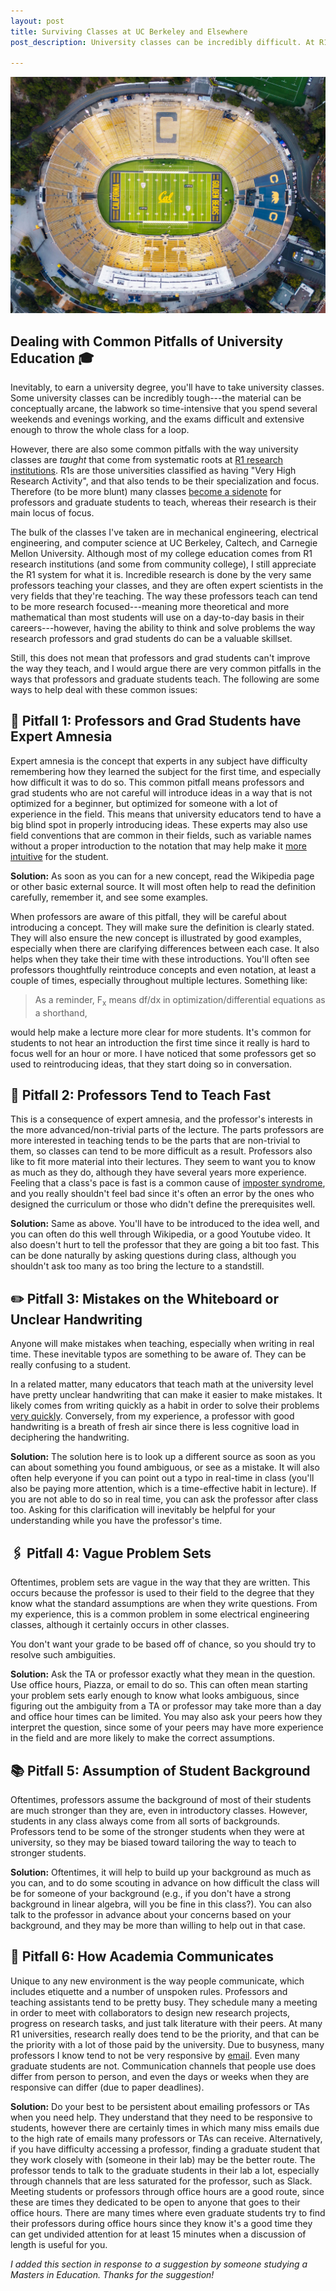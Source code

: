 ```yaml
---
layout: post
title: Surviving Classes at UC Berkeley and Elsewhere
post_description: University classes can be incredibly difficult. At R1 universities, these are some of the quirks of the education system that I noticed, and the best ways to address them. 

---
```


![Birds-eye View of Cal Stadium](/images/CalStadium-min.jpg)

## Dealing with Common Pitfalls of University Education 🎓

Inevitably, to earn a university degree, you'll have to take university classes. Some university classes can be incredibly tough---the material can be conceptually arcane, the labwork so time-intensive that you spend several weekends and evenings working, and the exams difficult and extensive enough to throw the whole class for a loop. 

However, there are also some common pitfalls with the way university classes are *taught* that come from systematic roots at [R1 research institutions](https://en.wikipedia.org/wiki/List_of_research_universities_in_the_United_States#Universities_classified_as_%22Special_Focus_-_Research_Institutions%22). R1s are those universities classified as having "Very High Research Activity", and that also tends to be their specialization and focus. Therefore (to be more blunt) many classes [become a sidenote](https://www.shankerinstitute.org/blog/how-important-undergraduate-teaching-public-r1-universities-how-important-should-it-be) for professors and graduate students to teach, whereas their research is their main locus of focus. 

The bulk of the classes I've taken are in mechanical engineering, electrical engineering, and computer science at UC Berkeley, Caltech, and Carnegie Mellon University. Although most of my college education comes from R1 research institutions (and some from community college), I still appreciate the R1 system for what it is. Incredible research is done by the very same professors teaching your classes, and they are often expert scientists in the very fields that they're teaching. The way these professors teach can tend to be more research focused---meaning more theoretical and more mathematical than most students will use on a day-to-day basis in their careers---however, having the ability to think and solve problems the way research professors and grad students do can be a valuable skillset. 

Still, this does not mean that professors and grad students can't improve the way they teach, and I would argue there are very common pitfalls in the ways that professors and graduate students teach. The following are some ways to help deal with these common issues:

## 🔬 Pitfall 1: Professors and Grad Students have Expert Amnesia

Expert amnesia is the concept that experts in any subject have difficulty remembering how they learned the subject for the first time, and especially how difficult it was to do so. This common pitfall means professors and grad students who are not careful will introduce ideas in a way that is not optimized for a beginner, but optimized for someone with a lot of experience in the field. This means that university educators tend to have a big blind spot in properly introducing ideas. These experts may also use field conventions that are common in their fields, such as variable names without a proper introduction to the notation that may help make it [more intuitive](https://www.jstor.org/stable/27963011?seq=5#metadata_info_tab_contents) for the student. 

**Solution:** As soon as you can for a new concept, read the Wikipedia page or other basic external source. It will most often help to read the definition carefully, remember it, and see some examples. 

When professors are aware of this pitfall, they will be careful about introducing a concept. They will make sure the definition is clearly stated. They will also ensure the new concept is illustrated by good examples, especially when there are clarifying differences between each case. It also helps when they take their time with these introductions. You'll often see professors thoughtfully reintroduce concepts and even notation, at least a couple of times, especially throughout multiple lectures. Something like:
> As a reminder, F<sub>x</sub> means df/dx in optimization/differential equations as a shorthand,

would help make a lecture more clear for more students. It's common for students to not hear an introduction the first time since it really is hard to focus well for an hour or more. I have noticed that some professors get so used to reintroducing ideas, that they start doing so in conversation.

## 🚀 Pitfall 2: Professors Tend to Teach Fast 

This is a consequence of expert amnesia, and the professor's interests in the more advanced/non-trivial parts of the lecture. The parts professors are more interested in teaching tends to be the parts that are non-trivial to them, so classes can tend to be more difficult as a result. Professors also like to fit more material into their lectures. They seem to want you to know as much as they do, although they have several years more experience. Feeling that a class's pace is fast is a common cause of [imposter syndrome](https://www.verywellmind.com/imposter-syndrome-and-social-anxiety-disorder-4156469), and you really shouldn't feel bad since it's often an error by the ones who designed the curriculum or those who didn't define the prerequisites well. 

**Solution:** Same as above. You'll have to be introduced to the idea well, and you can often do this well through Wikipedia, or a good Youtube video. It also doesn't hurt to tell the professor that they are going a bit too fast. This can be done naturally by asking questions during class, although you shouldn't ask too many as too bring the lecture to a standstill. 

## ✏️ Pitfall 3: Mistakes on the Whiteboard or Unclear Handwriting 

Anyone will make mistakes when teaching, especially when writing in real time. These inevitable typos are something to be aware of. They can be really confusing to a student. 

In a related matter, many educators that teach math at the university level have pretty unclear handwriting that can make it easier to make mistakes. It likely comes from writing quickly as a habit in order to solve their problems [very quickly](https://www.ams.org/notices/201304/rnoti-p418.pdf). Conversely, from my experience, a professor with good handwriting is a breath of fresh air since there is less cognitive load in deciphering the handwriting.

**Solution:** The solution here is to look up a different source as soon as you can about something you found ambiguous, or see as a mistake. It will also often help everyone if you can point out a typo in real-time in class (you'll also be paying more attention, which is a time-effective habit in lecture). If you are not able to do so in real time, you can ask the professor after class too. Asking for this clarification will inevitably be helpful for your understanding while you have the professor's time. 


## 🖇️ Pitfall 4: Vague Problem Sets

Oftentimes, problem sets are vague in the way that they are written. This occurs because the professor is used to their field to the degree that they know what the standard assumptions are when they write questions. From my experience, this is a common problem in some electrical engineering classes, although it certainly occurs in other classes. 

You don't want your grade to be based off of chance, so you should try to resolve such ambiguities. 

**Solution:** Ask the TA or professor exactly what they mean in the question. Use office hours, Piazza, or email to do so. This can often mean starting your problem sets early enough to know what looks ambiguous, since figuring out the ambiguity from a TA or professor may take more than a day and office hour times can be limited. You may also ask your peers how they interpret the question, since some of your peers may have more experience in the field and are more likely to make the correct assumptions. 

## 📚 Pitfall 5: Assumption of Student Background

Oftentimes, professors assume the background of most of their students are much stronger than they are, even in introductory classes. However, students in any class always come from all sorts of backgrounds. Professors tend to be some of the stronger students when they were at university, so they may be biased toward tailoring the way to teach to stronger students.

**Solution:**  Oftentimes, it will help to build up your background as much as you can, and to do some scouting in advance on how difficult the class will be for someone of your background (e.g., if you don't have a strong background in linear algebra, will you be fine in this class?).  You can also talk to the professor in advance about your concerns based on your background, and they may be more than willing to help out in that case.

## 💬 Pitfall 6: How Academia Communicates
Unique to any new environment is the way people communicate, which includes etiquette and a number of unspoken rules. Professors and teaching assistants tend to be pretty busy. They schedule many a meeting in order to meet with collaborators to design new research projects, progress on research tasks, and just talk literature with their peers. At many R1 universities, research really does tend to be the priority, and that can be the priority with a lot of those paid by the university. Due to busyness, many professors I know tend to not be very responsive by [email](https://er.educause.edu/articles/2008/2/email-in-academia-expectations-use-and-instructional-impact). Even many graduate students are not. Communication channels that people use does differ from person to person, and even the days or weeks when they are responsive can differ (due to paper deadlines). 

**Solution:** Do your best to be persistent about emailing professors or TAs when you need help. They understand that they need to be responsive to students, however there are certainly times in which many miss emails due to the high rate of emails many professors or TAs can receive. Alternatively, if you have difficulty accessing a professor, finding a graduate student that they work closely with (someone in their lab) may be the better route. The professor tends to talk to the graduate students in their lab a lot, especially through channels that are less saturated for the professor, such as Slack. Meeting students or professors through office hours are a good route, since these are times they dedicated to be open to anyone that goes to their office hours. There are many times where even graduate students try to find their professors during office hours since they know it's a good time they can get undivided attention for at least 15 minutes when a discussion of length is useful for you. 

*I added this section in response to a suggestion by someone studying a Masters in Education. Thanks for the suggestion!*
